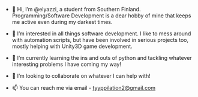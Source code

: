 - 👋 Hi, I’m @elyazzi, a student from Southern Finland. 
  Programming/Software Development is a dear hobby of mine that keeps me active even during my darkest times.

- 👀 I’m interested in all things software development. 
  I like to mess around with automation scripts, but have been involved in serious projects too, mostly helping with Unity3D game development.
  
- 🌱 I’m currently learning the ins and outs of python and tackling whatever interesting problems I have coming my way!

- 💞️ I’m looking to collaborate on whatever I can help with!

- 📫 You can reach me via email - tyyppilation2@gmail.com
